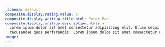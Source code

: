 ```yaml
---
_schema: default
composite.display.rating.value: 5
composite.display.writeup.title.html: Peter Pan
composite.display.writeup.description.html: >
  Lorem ipsum dolor sit amet consectetur adipisicing elit. Ullam sequi
  recusandae quos perferendis. Lorem ipsum dolor sit amet consectetur adipisicing elit. Ullam sequi recusandae quos perferendis enim fugiat nulla eos vero laboriosam iusto! Porro quidem quos, voluptates, quas, quae.
image: 
---
```


